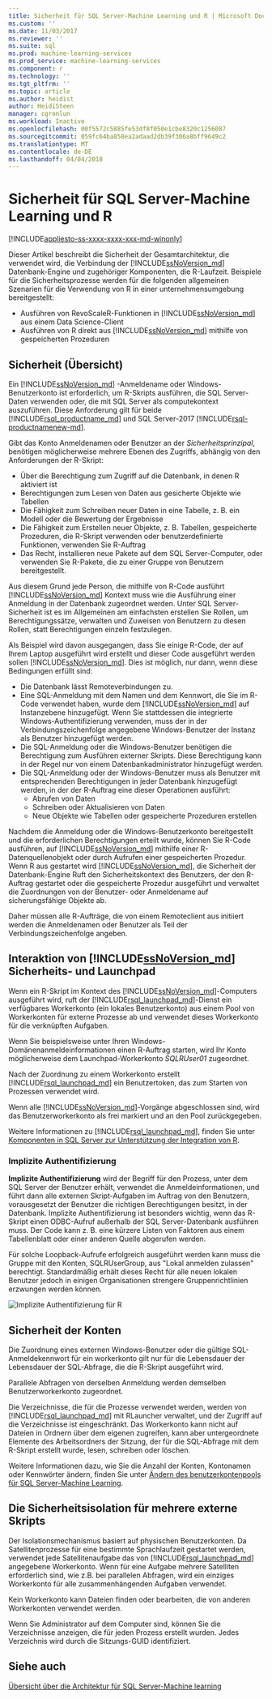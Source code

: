 ```yaml
---
title: Sicherheit für SQL Server-Machine Learning und R | Microsoft Docs
ms.custom: ''
ms.date: 11/03/2017
ms.reviewer: ''
ms.suite: sql
ms.prod: machine-learning-services
ms.prod_service: machine-learning-services
ms.component: r
ms.technology: ''
ms.tgt_pltfrm: ''
ms.topic: article
ms.author: heidist
author: HeidiSteen
manager: cgronlun
ms.workload: Inactive
ms.openlocfilehash: 00f5572c5885fe53df8f050e1cbe8320c1256087
ms.sourcegitcommit: 059fc64ba858ea2adaad2db39f306a8bff9649c2
ms.translationtype: MT
ms.contentlocale: de-DE
ms.lasthandoff: 04/04/2018
---
```

# <a name="security-for-sql-server-machine-learning-and-r"></a>Sicherheit für SQL Server-Machine Learning und R
[!INCLUDE[appliesto-ss-xxxx-xxxx-xxx-md-winonly](../../includes/appliesto-ss-xxxx-xxxx-xxx-md-winonly.md)]

Dieser Artikel beschreibt die Sicherheit der Gesamtarchitektur, die verwendet wird, die Verbindung der [!INCLUDE[ssNoVersion_md](../../includes/ssnoversion-md.md)] Datenbank-Engine und zugehöriger Komponenten, die R-Laufzeit. Beispiele für die Sicherheitsprozesse werden für die folgenden allgemeinen Szenarien für die Verwendung von R in einer unternehmensumgebung bereitgestellt:

+ Ausführen von RevoScaleR-Funktionen in [!INCLUDE[ssNoVersion_md](../../includes/ssnoversion-md.md)] aus einem Data Science-Client
+ Ausführen von R direkt aus [!INCLUDE[ssNoVersion_md](../../includes/ssnoversion-md.md)] mithilfe von gespeicherten Prozeduren

## <a name="security-overview"></a>Sicherheit (Übersicht)

Ein [!INCLUDE[ssNoVersion_md](../../includes/ssnoversion-md.md)] -Anmeldename oder Windows-Benutzerkonto ist erforderlich, um R-Skripts ausführen, die SQL Server-Daten verwenden oder, die mit SQL Server als computekontext auszuführen. Diese Anforderung gilt für beide [!INCLUDE[rsql_productname_md](../../includes/rsql-productname-md.md)] und SQL Server-2017 [!INCLUDE[rsql-productnamenew-md](../../includes/rsql-productnamenew-md.md)].

Gibt das Konto Anmeldenamen oder Benutzer an der *Sicherheitsprinzipal*, benötigen möglicherweise mehrere Ebenen des Zugriffs, abhängig von den Anforderungen der R-Skript:

+ Über die Berechtigung zum Zugriff auf die Datenbank, in denen R aktiviert ist
+ Berechtigungen zum Lesen von Daten aus gesicherte Objekte wie Tabellen
+ Die Fähigkeit zum Schreiben neuer Daten in eine Tabelle, z. B. ein Modell oder die Bewertung der Ergebnisse
+ Die Fähigkeit zum Erstellen neuer Objekte, z. B. Tabellen, gespeicherte Prozeduren, die R-Skript verwenden oder benutzerdefinierte Funktionen, verwenden Sie R-Auftrag
+ Das Recht, installieren neue Pakete auf dem SQL Server-Computer, oder verwenden Sie R-Pakete, die zu einer Gruppe von Benutzern bereitgestellt. 

Aus diesem Grund jede Person, die mithilfe von R-Code ausführt [!INCLUDE[ssNoVersion_md](../../includes/ssnoversion-md.md)] Kontext muss wie die Ausführung einer Anmeldung in der Datenbank zugeordnet werden. Unter SQL Server-Sicherheit ist es im Allgemeinen am einfachsten erstellen Sie Rollen, um Berechtigungssätze, verwalten und Zuweisen von Benutzern zu diesen Rollen, statt Berechtigungen einzeln festzulegen. 

Als Beispiel wird davon ausgegangen, dass Sie einige R-Code, der auf Ihrem Laptop ausgeführt wird erstellt und dieser Code ausgeführt werden sollen [!INCLUDE[ssNoVersion_md](../../includes/ssnoversion-md.md)]. Dies ist möglich, nur dann, wenn diese Bedingungen erfüllt sind:

+ Die Datenbank lässt Remoteverbindungen zu.
+ Eine SQL-Anmeldung mit dem Namen und dem Kennwort, die Sie im R-Code verwendet haben, wurde dem [!INCLUDE[ssNoVersion_md](../../includes/ssnoversion-md.md)] auf Instanzebene hinzugefügt. Wenn Sie stattdessen die integrierte Windows-Authentifizierung verwenden, muss der in der Verbindungszeichenfolge angegebene Windows-Benutzer der Instanz als Benutzer hinzugefügt werden.
+ Die SQL-Anmeldung oder die Windows-Benutzer benötigen die Berechtigung zum Ausführen externer Skripts. Diese Berechtigung kann in der Regel nur von einem Datenbankadministrator hinzugefügt werden.
+ Die SQL-Anmeldung oder der Windows-Benutzer muss als Benutzer mit entsprechenden Berechtigungen in jeder Datenbank hinzugefügt werden, in der der R-Auftrag eine dieser Operationen ausführt:
    + Abrufen von Daten
    + Schreiben oder Aktualisieren von Daten 
    + Neue Objekte wie Tabellen oder gespeicherte Prozeduren erstellen

Nachdem die Anmeldung oder die Windows-Benutzerkonto bereitgestellt und die erforderlichen Berechtigungen erteilt wurde, können Sie R-Code ausführen, auf [!INCLUDE[ssNoVersion_md](../../includes/ssnoversion-md.md)] mithilfe einer R-Datenquellenobjekt oder durch Aufrufen einer gespeicherten Prozedur. Wenn R aus gestartet wird [!INCLUDE[ssNoVersion_md](../../includes/ssnoversion-md.md)], die Sicherheit der Datenbank-Engine Ruft den Sicherheitskontext des Benutzers, der den R-Auftrag gestartet oder die gespeicherte Prozedur ausgeführt und verwaltet die Zuordnungen von der Benutzer- oder Anmeldename auf sicherungsfähige Objekte ab. 

Daher müssen alle R-Aufträge, die von einem Remoteclient aus initiiert werden die Anmeldenamen oder Benutzer als Teil der Verbindungszeichenfolge angeben.

## <a name="interaction-of-includessnoversionmdincludesssnoversion-mdmd-security-and-launchpad-security"></a>Interaktion von [!INCLUDE[ssNoVersion_md](../../includes/ssnoversion-md.md)] Sicherheits- und Launchpad

Wenn ein R-Skript im Kontext des [!INCLUDE[ssNoVersion_md](../../includes/ssnoversion-md.md)]-Computers ausgeführt wird, ruft der [!INCLUDE[rsql_launchpad_md](../../includes/rsql-launchpad-md.md)]-Dienst ein verfügbares Workerkonto (ein lokales Benutzerkonto) aus einem Pool von Workerkonten für externe Prozesse ab und verwendet dieses Workerkonto für die verknüpften Aufgaben. 

Wenn Sie beispielsweise unter Ihren Windows-Domänenanmeldeinformationen einen R-Auftrag starten, wird Ihr Konto möglicherweise dem Launchpad-Workerkonto *SQLRUser01* zugeordnet.

Nach der Zuordnung zu einem Workerkonto erstellt [!INCLUDE[rsql_launchpad_md](../../includes/rsql-launchpad-md.md)] ein Benutzertoken, das zum Starten von Prozessen verwendet wird. 

Wenn alle [!INCLUDE[ssNoVersion_md](../../includes/ssnoversion-md.md)]-Vorgänge abgeschlossen sind, wird das Benutzerworkerkonto als frei markiert und an den Pool zurückgegeben.

Weitere Informationen zu [!INCLUDE[rsql_launchpad_md](../../includes/rsql-launchpad-md.md)], finden Sie unter [Komponenten in SQL Server zur Unterstützung der Integration von R](../../advanced-analytics/r/new-components-in-sql-server-to-support-r.md).

### <a name="implied-authentication"></a>Implizite Authentifizierung

**Implizite Authentifizierung** wird der Begriff für den Prozess, unter dem SQL Server der Benutzer erhält, verwendet die Anmeldeinformationen, und führt dann alle externen Skript-Aufgaben im Auftrag von den Benutzern, vorausgesetzt der Benutzer die richtigen Berechtigungen besitzt, in der Datenbank. Implizite Authentifizierung ist besonders wichtig, wenn das R-Skript einen ODBC-Aufruf außerhalb der SQL Server-Datenbank ausführen muss. Der Code kann z. B. eine kürzere Listen von Faktoren aus einem Tabellenblatt oder einer anderen Quelle abgerufen werden.

Für solche Loopback-Aufrufe erfolgreich ausgeführt werden kann muss die Gruppe mit den Konten, SQLRUserGroup, aus "Lokal anmelden zulassen" berechtigt. Standardmäßig erhält dieses Recht für alle neuen lokalen Benutzer jedoch in einigen Organisationen strengere Gruppenrichtlinien erzwungen werden können.

![Implizite Authentifizierung für R](media/implied-auth-rsql.png)

## <a name="security-of-worker-accounts"></a>Sicherheit der Konten

Die Zuordnung eines externen Windows-Benutzer oder die gültige SQL-Anmeldekennwort für ein workerkonto gilt nur für die Lebensdauer der Lebensdauer der SQL-Abfrage, die die R-Skript ausgeführt wird.

Parallele Abfragen von derselben Anmeldung werden demselben Benutzerworkerkonto zugeordnet.

Die Verzeichnisse, die für die Prozesse verwendet werden, werden von [!INCLUDE[rsql_launchpad_md](../../includes/rsql-launchpad-md.md)] mit RLauncher verwaltet, und der Zugriff auf die Verzeichnisse ist eingeschränkt. Das Workerkonto kann nicht auf Dateien in Ordnern über dem eigenen zugreifen, kann aber untergeordnete Elemente des Arbeitsordners der Sitzung, der für die SQL-Abfrage mit dem R-Skript erstellt wurde, lesen, schreiben oder löschen.

Weitere Informationen dazu, wie Sie die Anzahl der Konten, Kontonamen oder Kennwörter ändern, finden Sie unter [Ändern des benutzerkontenpools für SQL Server-Machine Learning](../../advanced-analytics/r/modify-the-user-account-pool-for-sql-server-r-services.md).

## <a name="security-isolation-for-multiple-external-scripts"></a>Die Sicherheitsisolation für mehrere externe Skripts

Der Isolationsmechanismus basiert auf physischen Benutzerkonten. Da Satellitenprozesse für eine bestimmte Sprachlaufzeit gestartet werden, verwendet jede Satellitenaufgabe das von [!INCLUDE[rsql_launchpad_md](../../includes/rsql-launchpad-md.md)] angegebene Workerkonto. Wenn für eine Aufgabe mehrere Satelliten erforderlich sind, wie z.B. bei parallelen Abfragen, wird ein einziges Workerkonto für alle zusammenhängenden Aufgaben verwendet.

Kein Workerkonto kann Dateien finden oder bearbeiten, die von anderen Workerkonten verwendet werden.
 
Wenn Sie Administrator auf dem Computer sind, können Sie die Verzeichnisse anzeigen, die für jeden Prozess erstellt wurden. Jedes Verzeichnis wird durch die Sitzungs-GUID identifiziert.

## <a name="see-also"></a>Siehe auch

[Übersicht über die Architektur für SQL Server-Machine learning](../../advanced-analytics/r/architecture-overview-sql-server-r.md)
